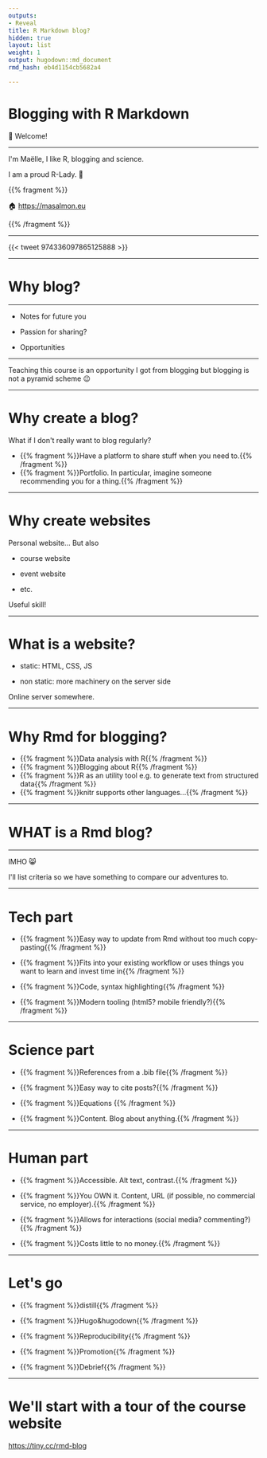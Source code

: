 ```yaml
---
outputs:
- Reveal
title: R Markdown blog?
hidden: true
layout: list
weight: 1
output: hugodown::md_document
rmd_hash: eb4d1154cb5682a4

---
```


Blogging with R Markdown
========================

:wave: Welcome!

------------------------------------------------------------------------

I'm Maëlle, I like R, blogging and science.

I am a proud R-Lady. :purple_heart:

{{% fragment %}}

:house: <a href="https://masalmon.eu" class="uri">https://masalmon.eu</a>

{{% /fragment %}}

------------------------------------------------------------------------

{{< tweet 974336097865125888 >}}

------------------------------------------------------------------------

Why blog?
=========

------------------------------------------------------------------------

-   Notes for future you

-   Passion for sharing?

-   Opportunities

------------------------------------------------------------------------

Teaching this course is an opportunity I got from blogging but blogging is not a pyramid scheme :wink:

------------------------------------------------------------------------

Why create a blog?
==================

What if I don't really want to blog regularly?

<!--html_preserve-->

-   {{% fragment %}}Have a platform to share stuff when you need to.{{% /fragment %}}
-   {{% fragment %}}Portfolio. In particular, imagine someone recommending you for a thing.{{% /fragment %}}

<!--/html_preserve-->
---------------------

Why create websites
===================

Personal website... But also

-   course website

-   event website

-   etc.

Useful skill!

------------------------------------------------------------------------

What is a website?
==================

-   static: HTML, CSS, JS

-   non static: more machinery on the server side

Online server somewhere.

------------------------------------------------------------------------

Why Rmd for blogging?
=====================

-   {{% fragment %}}Data analysis with R{{% /fragment %}}
-   {{% fragment %}}Blogging about R{{% /fragment %}}
-   {{% fragment %}}R as an utility tool e.g. to generate text from structured data{{% /fragment %}}
-   {{% fragment %}}knitr supports other languages...{{% /fragment %}}

------------------------------------------------------------------------

WHAT is a Rmd blog?
===================

------------------------------------------------------------------------

IMHO :smile_cat:

I'll list criteria so we have something to compare our adventures to.

------------------------------------------------------------------------

Tech part
=========

<!--html_preserve-->

-   {{% fragment %}}Easy way to update from Rmd without too much copy-pasting{{% /fragment %}}

-   {{% fragment %}}Fits into your existing workflow or uses things you want to learn and invest time in{{% /fragment %}}

-   {{% fragment %}}Code, syntax highlighting{{% /fragment %}}

-   {{% fragment %}}Modern tooling (html5? mobile friendly?){{% /fragment %}}

<!--/html_preserve-->
---------------------

Science part
============

-   {{% fragment %}}References from a .bib file{{% /fragment %}}

-   {{% fragment %}}Easy way to cite posts?{{% /fragment %}}

-   {{% fragment %}}Equations {{% /fragment %}}

-   {{% fragment %}}Content. Blog about anything.{{% /fragment %}}

------------------------------------------------------------------------

Human part
==========

-   {{% fragment %}}Accessible. Alt text, contrast.{{% /fragment %}}

-   {{% fragment %}}You OWN it. Content, URL (if possible, no commercial service, no employer).{{% /fragment %}}

-   {{% fragment %}}Allows for interactions (social media? commenting?){{% /fragment %}}

-   {{% fragment %}}Costs little to no money.{{% /fragment %}}

------------------------------------------------------------------------

Let's go
========

-   {{% fragment %}}distill{{% /fragment %}}

-   {{% fragment %}}Hugo&hugodown{{% /fragment %}}

-   {{% fragment %}}Reproducibility{{% /fragment %}}

-   {{% fragment %}}Promotion{{% /fragment %}}

-   {{% fragment %}}Debrief{{% /fragment %}}

------------------------------------------------------------------------

We'll start with a tour of the course website
=============================================

<a href="https://tiny.cc/rmd-blog" class="uri">https://tiny.cc/rmd-blog</a>

